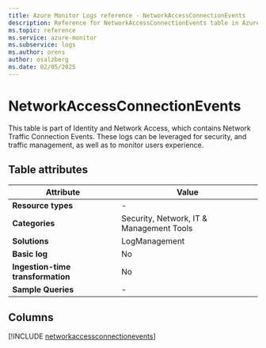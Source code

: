 ```yaml
---
title: Azure Monitor Logs reference - NetworkAccessConnectionEvents
description: Reference for NetworkAccessConnectionEvents table in Azure Monitor Logs.
ms.topic: reference
ms.service: azure-monitor
ms.subservice: logs
ms.author: orens
author: osalzberg
ms.date: 02/05/2025
---
```


# NetworkAccessConnectionEvents

This table is part of Identity and Network Access, which contains Network Traffic Connection Events. These logs can be leveraged for security, and traffic management, as well as to monitor users experience.


## Table attributes

|Attribute|Value|
|---|---|
|**Resource types**|-|
|**Categories**|Security, Network, IT & Management Tools|
|**Solutions**| LogManagement|
|**Basic log**|No|
|**Ingestion-time transformation**|No|
|**Sample Queries**|-|



## Columns
  
[!INCLUDE [networkaccessconnectionevents](~/reusable-content/ce-skilling/azure/includes/azure-monitor/reference/tables/networkaccessconnectionevents-include.md)]
